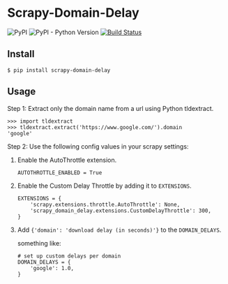 # Scrapy-Domain-Delay

![PyPI](https://img.shields.io/pypi/v/scrapy-domain-delay)
![PyPI - Python Version](https://img.shields.io/pypi/pyversions/scrapy-domain-delay)
[![Build Status](https://travis-ci.com/ChiaYinChen/scrapy-domain-delay.svg?branch=master)](https://travis-ci.com/ChiaYinChen/scrapy-domain-delay)

## Install
```
$ pip install scrapy-domain-delay
```

## Usage

Step 1: Extract only the domain name from a url using Python tldextract.

```
>>> import tldextract
>>> tldextract.extract('https://www.google.com/').domain
'google'
```

Step 2: Use the following config values in your scrapy settings:

1. Enable the AutoThrottle extension.

	```
	AUTOTHROTTLE_ENABLED = True
	```

2. Enable the Custom Delay Throttle by adding it to `EXTENSIONS`.

	```
	EXTENSIONS = {
	    'scrapy.extensions.throttle.AutoThrottle': None,
	    'scrapy_domain_delay.extensions.CustomDelayThrottle': 300,
	}
	```

3. Add `{'domain': 'download delay (in seconds)'}` to the `DOMAIN_DELAYS`.

	something like:

	```
	# set up custom delays per domain
	DOMAIN_DELAYS = {
	    'google': 1.0,
	}
	```
